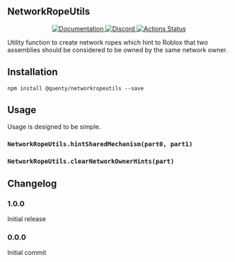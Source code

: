 ## NetworkRopeUtils
<div align="center">
  <a href="http://quenty.github.io/api/">
    <img src="https://img.shields.io/badge/docs-website-green.svg" alt="Documentation" />
  </a>
  <a href="https://discord.gg/mhtGUS8">
    <img src="https://img.shields.io/badge/discord-nevermore-blue.svg" alt="Discord" />
  </a>
  <a href="https://github.com/Quenty/NevermoreEngine/actions">
    <img src="https://github.com/Quenty/NevermoreEngine/workflows/luacheck/badge.svg" alt="Actions Status" />
  </a>
</div>

Utility function to create network ropes which hint to Roblox that two assemblies should be considered to be owned by the same network owner.

## Installation
```
npm install @quenty/networkropeutils --save
```

## Usage
Usage is designed to be simple.

### `NetworkRopeUtils.hintSharedMechanism(part0, part1)`

### `NetworkRopeUtils.clearNetworkOwnerHints(part)`


## Changelog

### 1.0.0
Initial release

### 0.0.0
Initial commit
